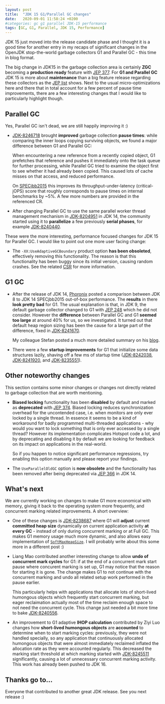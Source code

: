 ```yaml
---
layout: post
title:  "JDK 15 G1/Parallel GC changes"
date:   2020-09-01 11:58:24 +0200
#categories: gc g1 parallel JDK-15 performance
tags: [GC, G1, Parallel, JDK 15, Performance]
---
```


JDK 15 just moved into the release candidate phase and I thought it is a good time for another entry in my recaps of significant changes in the OpenJDK stop-the-world garbage collectors G1 and Parallel GC - this time in blog format.

The big change in JDK15 in the garbage collection area is certainly **ZGC** becoming a **production ready** feature with [JEP 377](https://openjdk.java.net/jeps/377). For **G1 and Parallel GC** JDK 15 is more about **maintenance** than a big feature release regarding these collectors as the [JEP list](https://openjdk.java.net/projects/jdk/15/) shows. Next to the usual micro-optimizations here and there that in total account for a few percent of pause time improvements, there are a few interesting changes that I would like to particularly highlight though.

## Parallel GC

Yes, Parallel GC isn't dead, we are still happily improving it :)

* [JDK-8246718](https://bugs.openjdk.java.net/browse/JDK-8246718) brought **improved** garbage collection **pause times**: while comparing the inner loops copying surviving objects, we found a major difference between G1 and Parallel GC:

  When encountering a new reference from a recently copied object, G1 prefetches that reference and pushes it immediately onto the task queue for further processing, while Parallel GC tried to examine the object first to see whether it had already been copied. This caused lots of cache misses on that access, and reduced performance.

  On [SPECjbb2015](https://www.spec.org/jbb2015/) this improves its throughput-under-latency (critical-jOPS) score that roughly corresponds to pause times on internal benchmarks by ~5%. A few more numbers are provided in the referenced CR.

* After changing Parallel GC to use the same parallel worker thread management mechanism in [JDK-8204951](https://bugs.openjdk.java.net/browse/JDK-8204951) in JDK 14, the community started using it to **parallelize** a few previously **serial phases**, for example [JDK-8240440](https://bugs.openjdk.java.net/browse/JDK-8240440).

These were the more interesting, performance focused changes for JDK 15 for Parallel GC. I would like to point out one more user facing change:

* The `-XX:UseAdaptiveGCBoundary` product option **has been obsoleted**, effectively removing this functionality. The reason is that this functionality has been buggy since its initial version, causing random crashes. See the related [CSR](https://bugs.openjdk.java.net/browse/JDK-8242164) for more information.

## G1 GC

* After the release of JDK 14, [Phoronix](https://www.phoronix.com/scan.php?page=article&item=openjdk-14-benchmark) posted a comparison between JDK 8 to JDK 14 SPECjbb2015 out-of-box performance. The **results** in there **look pretty bad** for G1. The usual explanation is that, in JDK 9, the default garbage collector changed to G1 with [JEP 248](https://bugs.openjdk.java.net/browse/JDK-8073273) which he did not consider. However the **difference** between Parallel GC and G1 **seemed too large** at around 40% for us, so we investigated. It turned out that default heap region sizing has been the cause for a large part of the difference, fixed in [JDK-8241670](https://bugs.openjdk.java.net/browse/JDK-8241670).

  My colleague Stefan posted a much more detailed summary on his [blog](https://kstefanj.github.io/2020/04/16/g1-ootb-performance.html).
  
* There were a few **startup improvements** for G1 that initialize some data structures lazily, shaving off a few ms of startup time ([JDK-8242038](https://bugs.openjdk.java.net/browse/JDK-8242038), [JDK-8241920](https://bugs.openjdk.java.net/browse/JDK-8241920), and [JDK-8235551](https://bugs.openjdk.java.net/browse/JDK-8235551)).

## Other noteworthy changes

This section contains some minor changes or changes not directly related to garbage collection that are worth mentioning.

* **Biased locking** functionality has been **disabled** by default and marked as **deprecated** with [JEP 374](https://bugs.openjdk.java.net/browse/JDK-8235256). Biased locking reduces synchronization overhead for the uncontended case, i.e. when monitors are only ever locked by a single thread. In essence it seems to be a kind of workaround for badly programmed multi-threaded applications - why would you want to lock something that is only ever accessed by a single thread? However its implementation complicates Hotspot code a lot, and by deprecating and disabling it by default we are looking for feedback on its impact on applications in the real-world.

  So if you happen to notice significant performance regressions, try enabling this option manually and please report your findings.

* The `UseParallelOldGC` option is **now obsolete** and the functionality has been removed after being deprecated via [JEP 366](https://bugs.openjdk.java.net/browse/JDK-8229492) in JDK 14.

## What's next

We are currently working on changes to make G1 more economical with memory, giving it back to the operating system more frequently, and concurrent marking related improvements. A short overview:

* One of these changes is [JDK-8238687](https://bugs.openjdk.java.net/browse/JDK-8238687) where G1 will **adjust** current **committed heap size** dynamically on current application activity **at every GC** - instead of only during concurrent marking or at Full GC. This makes G1 memory usage much more dynamic, and also allows easy implementation of [`SoftMaxHeapSize`](https://bugs.openjdk.java.net/browse/JDK-8222145). I will probably write about this some more in a different post :)

* Liang Mao contributed another interesting change to allow **undo of concurrent mark cycles** for G1: if at the end of a concurrent mark start pause where concurent marking is set up, G1 may notice that the reason for starting it is gone. The change makes G1 to not continue with the concurrent marking and undo all related setup work performed in the pause earlier.

  This particularly helps with applications that allocate lots of short-lived humongous objects which frequently start concurrent marking, but eager reclaimation actually most of the time reclaim enough space to not need the concurrent cycle. This change just needed a bit more time to bake [JDK-8240556](https://bugs.openjdk.java.net/browse/JDK-8240556).

* An improvement to G1 adaptive **IHOP calculation** contributed by Ziyi Luo changes how **short-lived humongous objects** are **accounted** to determine when to start marking cycles: previously, they were not handled specially, so any application that continuously allocated humongous objects that were almost immediately reclaimed inflated the allocation rate as they were accounted regularly. This decreased the marking start threshold at which marking started with [JDK-8245511](https://bugs.openjdk.java.net/browse/JDK-8245511) significantly, causing a lot of unnecessary concurrent marking activity. This work has already been pushed to JDK 16.

## Thanks go to...

Everyone that contributed to another great JDK release. See you next release :)


